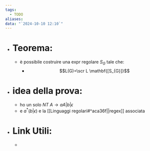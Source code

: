 ```yaml
---
tags:
  - TODO
aliases: 
data: "`2024-10-10 12:10`"
---
```

- # Teorema:
	- è possibile costruire una expr regolare $S_{G}$ tale che:
		- $$L(G)=\scr L \mathbf{[S_{G}]}$$
- # idea della prova:
	- ho un solo $NT$ $A\to aA|b|\epsilon$
	- e $a^{*}(b|\epsilon)$ e la [[Linguaggi regolari#^aca36f||regex]] associata  
- # Link Utili:
	- 